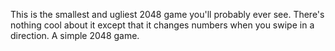 This is the smallest and ugliest 2048 game you'll probably ever see.
There's nothing cool about it except that it changes numbers when you swipe in a direction.
A simple 2048 game.
